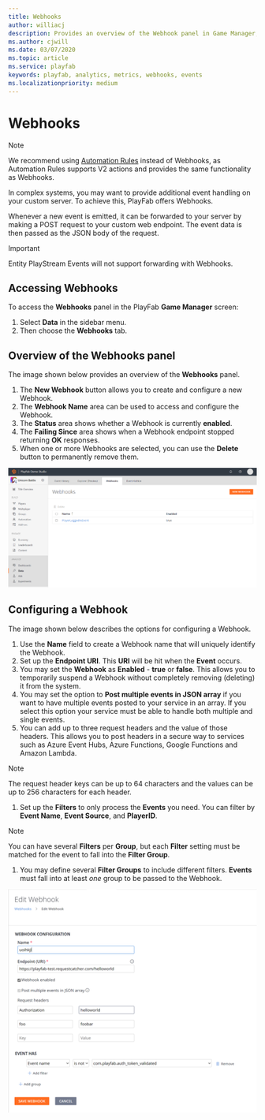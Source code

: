 ```yaml
---
title: Webhooks
author: williacj
description: Provides an overview of the Webhook panel in Game Manager, and describes how to access and configure a Webhook.
ms.author: cjwill
ms.date: 03/07/2020
ms.topic: article
ms.service: playfab
keywords: playfab, analytics, metrics, webhooks, events
ms.localizationpriority: medium
---
```


# Webhooks

> [!NOTE] 
> We recommend using [Automation Rules](action-rules-quickstart.md) instead of Webhooks, as Automation Rules supports V2 actions and provides the same functionality as Webhooks.

In complex systems, you may want to provide additional event handling on your custom server. To achieve this, PlayFab offers Webhooks.

Whenever a new event is emitted, it can be forwarded to your server by making a POST request to your custom web endpoint. The event data is then passed as the JSON body of the request.

> [!IMPORTANT]
> Entity PlayStream Events will not support forwarding with Webhooks.

## Accessing Webhooks

To access the **Webhooks** panel in the PlayFab **Game Manager** screen:

1. Select **Data** in the sidebar menu.
1. Then choose the **Webhooks** tab.

## Overview of the Webhooks panel

The image shown below provides an overview of the **Webhooks** panel.

1. The **New Webhook** button allows you to create and configure a new Webhook.
1. The **Webhook Name** area can be used to access and configure the Webhook.
1. The **Status** area shows whether a Webhook is currently **enabled**.
1. The **Failing Since** area shows when a Webhook endpoint stopped returning **OK** responses.
1. When one or more Webhooks are selected, you can use the **Delete** button to permanently remove them.

![Game Manager - Data - Webhooks panel](media/webhook-landing.png)  

## Configuring a Webhook

The image shown below describes the options for configuring a Webhook.

1. Use the **Name** field to create a Webhook name that will uniquely identify the Webhook.
1. Set up the **Endpoint URI**. This **URI** will be hit when the **Event** occurs.
1. You may set the **Webhook** as **Enabled** - **true** or **false**. This allows you to temporarily suspend a Webhook without completely removing (deleting) it from the system.
1. You may set the option to **Post multiple events in JSON array** if you want to have multiple events posted to your service in an array.  If you select this option your service must be able to handle both multiple and single events.
1. You can add up to three request headers and the value of those headers.  This allows you to post headers in a secure way to services such as Azure Event Hubs, Azure Functions, Google Functions and Amazon Lambda. 
> [!NOTE] 
> The request header keys can be up to 64 characters and the values can be up to 256 characters for each header.
1. Set up the **Filters** to only process the **Events** you need. You can filter by **Event Name**, **Event Source**, and **PlayerID**.

> [!NOTE]
> You can have several **Filters** per **Group**, but each **Filter** setting must be matched for the event to fall into the **Filter Group**.

1. You may define several **Filter Groups** to include different filters. **Events** must fall into at least *one* group to be passed to the Webhook.

![Game Manager - Data - Webhooks - Webhook Configuration](media/webhook-config.png)
